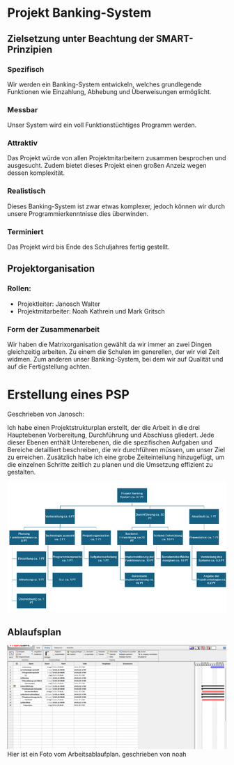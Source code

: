 # Projekt Banking-System

## Zielsetzung unter Beachtung der SMART-Prinzipien

### Spezifisch
Wir werden ein Banking-System entwickeln, welches grundlegende Funktionen wie Einzahlung, Abhebung und Überweisungen ermöglicht.

### Messbar
Unser System wird ein voll Funktionstüchtiges Programm werden.

### Attraktiv
Das Projekt würde von allen Projektmitarbeitern zusammen besprochen und ausgesucht. Zudem bietet dieses Projekt einen großen Anzeiz wegen dessen komplexität.

### Realistisch

Dieses Banking-System ist zwar etwas komplexer, jedoch können wir durch unsere Programmierkenntnisse dies überwinden. 

### Terminiert

Das Projekt wird bis Ende des Schuljahres fertig gestellt.

## Projektorganisation

### Rollen:

 - Projektleiter: Janosch Walter
 - Projektmitarbeiter: Noah Kathrein und Mark Gritsch

### Form der Zusammenarbeit

Wir haben die Matrixorganisation gewählt da wir immer an zwei Dingen gleichzeitig arbeiten. Zu einem die Schulen im generellen, der wir viel Zeit widmen. Zum anderen unser Banking-System, bei dem wir auf Qualität und auf die Fertigstellung achten.

# Erstellung eines PSP

Geschrieben von Janosch:

Ich habe einen Projektstrukturplan erstellt, der die Arbeit in die drei Hauptebenen Vorbereitung, Durchführung und Abschluss gliedert. Jede dieser Ebenen enthält Unterebenen, die die spezifischen Aufgaben und Bereiche detailliert beschreiben, die wir durchführen müssen, um unser Ziel zu erreichen. Zusätzlich habe ich eine grobe Zeiteinteilung hinzugefügt, um die einzelnen Schritte zeitlich zu planen und die Umsetzung effizient zu gestalten.

![PSP Bankingsystem](PSP_Banking_system.png)

## Ablaufsplan
![img.png](img.png)
Hier ist ein Foto vom Arbeitsablaufplan. geschrieben von noah
